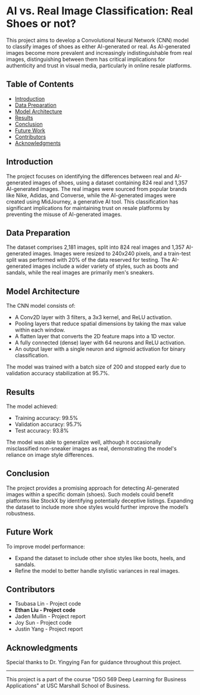 # AI vs. Real Image Classification: Real Shoes or not?

This project aims to develop a Convolutional Neural Network (CNN) model to classify images of shoes as either AI-generated or real. As AI-generated images become more prevalent and increasingly indistinguishable from real images, distinguishing between them has critical implications for authenticity and trust in visual media, particularly in online resale platforms.

## Table of Contents
- [Introduction](#introduction)
- [Data Preparation](#data-preparation)
- [Model Architecture](#model-architecture)
- [Results](#results)
- [Conclusion](#conclusion)
- [Future Work](#future-work)
- [Contributors](#contributors)
- [Acknowledgments](#acknowledgments)

## Introduction

The project focuses on identifying the differences between real and AI-generated images of shoes, using a dataset containing 824 real and 1,357 AI-generated images. The real images were sourced from popular brands like Nike, Adidas, and Converse, while the AI-generated images were created using MidJourney, a generative AI tool. This classification has significant implications for maintaining trust on resale platforms by preventing the misuse of AI-generated images.

## Data Preparation

The dataset comprises 2,181 images, split into 824 real images and 1,357 AI-generated images. Images were resized to 240x240 pixels, and a train-test split was performed with 20% of the data reserved for testing. The AI-generated images include a wider variety of styles, such as boots and sandals, while the real images are primarily men's sneakers.

## Model Architecture

The CNN model consists of:
- A Conv2D layer with 3 filters, a 3x3 kernel, and ReLU activation.
- Pooling layers that reduce spatial dimensions by taking the max value within each window.
- A flatten layer that converts the 2D feature maps into a 1D vector.
- A fully connected (dense) layer with 64 neurons and ReLU activation.
- An output layer with a single neuron and sigmoid activation for binary classification.

The model was trained with a batch size of 200 and stopped early due to validation accuracy stabilization at 95.7%.

## Results

The model achieved:
- Training accuracy: 99.5%
- Validation accuracy: 95.7%
- Test accuracy: 93.8%

The model was able to generalize well, although it occasionally misclassified non-sneaker images as real, demonstrating the model's reliance on image style differences.

## Conclusion

The project provides a promising approach for detecting AI-generated images within a specific domain (shoes). Such models could benefit platforms like StockX by identifying potentially deceptive listings. Expanding the dataset to include more shoe styles would further improve the model’s robustness.

## Future Work

To improve model performance:
- Expand the dataset to include other shoe styles like boots, heels, and sandals.
- Refine the model to better handle stylistic variances in real images.

## Contributors

- Tsubasa Lin - Project code
- **Ethan Liu - Project code**
- Jaden Mullin - Project report
- Joy Sun - Project code
- Justin Yang - Project report

## Acknowledgments

Special thanks to Dr. Yingying Fan for guidance throughout this project.

---

This project is a part of the course "DSO 569 Deep Learning for Business Applications" at USC Marshall School of Business.
